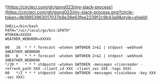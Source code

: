 ![https://circleci.com/gh/gong023/my-slack-process](https://circleci.com/gh/gong023/my-slack-process.png?circle-token=9b19953963017037b8e38e63fee2239f2c9b43a9&style=shield)

```
SHELL=/bin/bash
PATH="/usr/local/go/bin:$PATH"
WTOKEN=XXXXX
WEATHER_WEBHOOK=XXXXX

00   16  * * * forecast -wtoken $WTOKEN 2>&1 | stdpost -webhook $WEATHER_WEBHOOK
00   0   * * * forecast -wtoken $WTOKEN 2>&1 | stdpost -webhook $WEATHER_WEBHOOK
*/20 *   * * * stdpostd -wtoken $WTOKEN -messages <(inoreader -refresh_path XXX -client_id XXX -client_sec XXX -tags XXX)
00   */2 * * * stdpostd -wtoken $WTOKEN -messages <(coinbase -key XXX -sec XXX)
```
